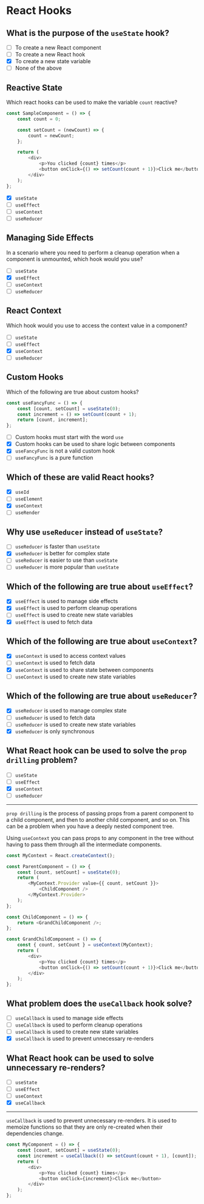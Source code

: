 # React Hooks

## What is the purpose of the `useState` hook?

- [ ] To create a new React component
- [ ] To create a new React hook
- [x] To create a new state variable
- [ ] None of the above

## Reactive State

Which react hooks can be used to make the variable `count` reactive?

```js
const SampleComponent = () => {
	const count = 0;

	const setCount = (newCount) => {
		count = newCount;
	};

	return (
		<div>
			<p>You clicked {count} times</p>
			<button onClick={() => setCount(count + 1)}>Click me</button>
		</div>
	);
};
```

- [x] `useState`
- [ ] `useEffect`
- [ ] `useContext`
- [ ] `useReducer`

## Managing Side Effects

In a scenario where you need to perform a cleanup operation when a component is unmounted, which hook would you use?

- [ ] `useState`
- [x] `useEffect`
- [ ] `useContext`
- [ ] `useReducer`

## React Context

Which hook would you use to access the context value in a component?

- [ ] `useState`
- [ ] `useEffect`
- [x] `useContext`
- [ ] `useReducer`

## Custom Hooks

Which of the following are true about custom hooks?

```javascript
const useFancyFunc = () => {
	const [count, setCount] = useState(0);
	const increment = () => setCount(count + 1);
	return [count, increment];
};
```

- [ ] Custom hooks must start with the word `use`
- [x] Custom hooks can be used to share logic between components
- [x] `useFancyFunc` is not a valid custom hook
- [ ] `useFancyFunc` is a pure function

## Which of these are valid React hooks?

- [x] `useId`
- [ ] `useElement`
- [x] `useContext`
- [ ] `useRender`

## Why use `useReducer` instead of `useState`?

- [ ] `useReducer` is faster than `useState`
- [x] `useReducer` is better for complex state
- [ ] `useReducer` is easier to use than `useState`
- [ ] `useReducer` is more popular than `useState`

## Which of the following are true about `useEffect`?

- [x] `useEffect` is used to manage side effects
- [x] `useEffect` is used to perform cleanup operations
- [ ] `useEffect` is used to create new state variables
- [x] `useEffect` is used to fetch data

## Which of the following are true about `useContext`?

- [x] `useContext` is used to access context values
- [ ] `useContext` is used to fetch data
- [x] `useContext` is used to share state between components
- [ ] `useContext` is used to create new state variables

## Which of the following are true about `useReducer`?

- [x] `useReducer` is used to manage complex state
- [ ] `useReducer` is used to fetch data
- [ ] `useReducer` is used to create new state variables
- [x] `useReducer` is only synchronous

## What React hook can be used to solve the `prop drilling` problem?

- [ ] `useState`
- [ ] `useEffect`
- [x] `useContext`
- [ ] `useReducer`

---

`prop drilling` is the process of passing props from a parent component to a child component, and then to another child component, and so on. This can be a problem when you have a deeply nested component tree.

Using `useContext` you can pass props to any component in the tree without having to pass them through all the intermediate components.

```js
const MyContext = React.createContext();

const ParentComponent = () => {
	const [count, setCount] = useState(0);
	return (
		<MyContext.Provider value={{ count, setCount }}>
			<ChildComponent />
		</MyContext.Provider>
	);
};

const ChildComponent = () => {
	return <GrandChildComponent />;
};

const GrandChildComponent = () => {
	const { count, setCount } = useContext(MyContext);
	return (
		<div>
			<p>You clicked {count} times</p>
			<button onClick={() => setCount(count + 1)}>Click me</button>
		</div>
	);
};
```

## What problem does the `useCallback` hook solve?

- [ ] `useCallback` is used to manage side effects
- [ ] `useCallback` is used to perform cleanup operations
- [ ] `useCallback` is used to create new state variables
- [x] `useCallback` is used to prevent unnecessary re-renders

## What React hook can be used to solve unnecessary re-renders?

- [ ] `useState`
- [ ] `useEffect`
- [ ] `useContext`
- [x] `useCallback`

---

`useCallback` is used to prevent unnecessary re-renders. It is used to memoize functions so that they are only re-created when their dependencies change.

```js
const MyComponent = () => {
	const [count, setCount] = useState(0);
	const increment = useCallback(() => setCount(count + 1), [count]);
	return (
		<div>
			<p>You clicked {count} times</p>
			<button onClick={increment}>Click me</button>
		</div>
	);
};
```
